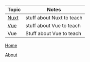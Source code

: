 
| Topic | Notes |
|-------|-------|
| [Nuxt](/nuxt)  | stuff about Nuxt to teach |
| [Vue](/vue)  | stuff about Vue to teach |
| Vue   | Stuff about Vue to teach  |

[Home](/)

[About](/about)
